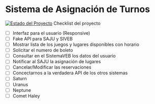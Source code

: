 # Sistema de Asignación de Turnos
[![Estado del Proyecto](https://img.shields.io/badge/status-developing-red.svg)]()
Checklist del proyecto
- [ ] Interfaz para el usuario (Responsive)
- [ ] Fake API para SAJU y SIVEB
- [ ] Mostrar lista de los juegos y lugares disponibles con horario
- [ ] Solicitar el numero de boleto
- [ ] Consultar en el SistemaVEB los datos del usuario
- [ ] Notificar al SAJU la asignación de lugares
- [ ] Cancelar/Modificar las reservaciones
- [ ] Concectarnos a la verdadera API de los otros sistemas
- [ ] Saturn
- [ ] Uranus
- [ ] Neptune
- [ ] Comet Haley